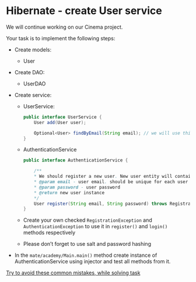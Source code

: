 # Hibernate - create User service

We will continue working on our Cinema project.

Your task is to implement the following steps:
- Create models:
  - User


- Create DAO:
    - UserDAO
    

- Create service:
    - UserService:
        ````java
        public interface UserService {
            User add(User user);

            Optional<User> findByEmail(String email); // we will use this `Optional` later
        }
        ````
    
    - AuthenticationService
        ````java
        public interface AuthenticationService {
    
            /**
            * We should register a new user. New user entity will contains the email and password
            * @param email - user email. should be unique for each user
            * @param password - user password
            * @return new user instance
            */
            User register(String email, String password) throws RegistrationException;
        }
        ````
    - Create your own checked `RegistrationException` and `AuthenticationException` to use it in `register()` and `login()` methods respectively

    - Please don’t forget to use salt and password hashing
- In the `mate/academy/Main.main()` method create instance of AuthenticationService using injector and test all methods from it.

[Try to avoid these common mistakes, while solving task](https://mate-academy.github.io/jv-program-common-mistakes/hibernate/add-user-service/add-user-service-checklist)
